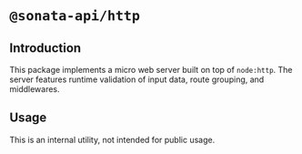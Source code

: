 # `@sonata-api/http`

## Introduction

This package implements a micro web server built on top of `node:http`. The server features runtime validation of input data, route grouping, and middlewares.

## Usage

This is an internal utility, not intended for public usage.
